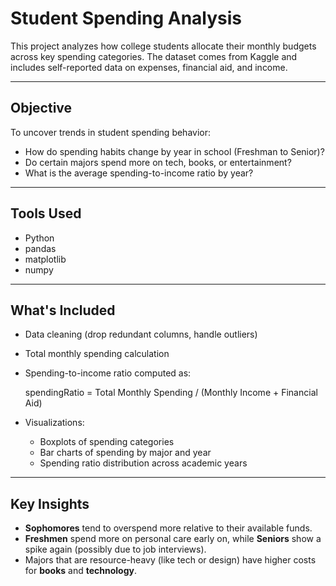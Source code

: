 #  Student Spending Analysis

This project analyzes how college students allocate their monthly budgets across key spending categories. The dataset comes from Kaggle and includes self-reported data on expenses, financial aid, and income.

---

## Objective

To uncover trends in student spending behavior:
- How do spending habits change by year in school (Freshman to Senior)?
- Do certain majors spend more on tech, books, or entertainment?
- What is the average spending-to-income ratio by year?

---

## Tools Used

- Python
- pandas
- matplotlib
- numpy

---

## What's Included

- Data cleaning (drop redundant columns, handle outliers)
- Total monthly spending calculation
- Spending-to-income ratio computed as:

  spendingRatio = Total Monthly Spending / (Monthly Income + Financial Aid)

- Visualizations:
  - Boxplots of spending categories
  - Bar charts of spending by major and year
  - Spending ratio distribution across academic years

---

## Key Insights

- **Sophomores** tend to overspend more relative to their available funds.
- **Freshmen** spend more on personal care early on, while **Seniors** show a spike again (possibly due to job interviews).
- Majors that are resource-heavy (like tech or design) have higher costs for **books** and **technology**.
